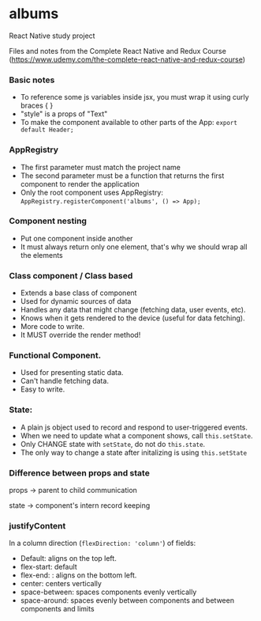 # albums
React Native study project

Files and notes from the Complete React Native and Redux Course (https://www.udemy.com/the-complete-react-native-and-redux-course)

### Basic notes
- To reference some js variables inside jsx, you must wrap it using curly braces { }
- "style" is a props of "Text"
- To make the component available to other parts of the App:
`export default Header;`

### AppRegistry
- The first parameter must match the project name
- The second parameter must be a function that returns the first component to render the application
- Only the root component uses AppRegistry:
`AppRegistry.registerComponent('albums', () => App);`

### Component nesting
- Put one component inside another
- It must always return only one element, that's why we should wrap all the elements

### Class component / Class based
- Extends a base class of component
- Used for dynamic sources of data
- Handles any data that might change (fetching data, user events, etc).
- Knows when it gets rendered to the device (useful for data fetching).
- More code to write.
- It MUST override the render method!

### Functional Component.
- Used for presenting static data.
- Can't handle fetching data.
- Easy to write.

### State:
- A plain js object used to record and respond to user-triggered events.
- When we need to update what a component shows, call `this.setState`.
- Only CHANGE state with `setState`, do not do `this.state`.
- The only way to change a state after initalizing is using `this.setState`

### Difference between props and state
props -> parent to child communication

state -> component's intern record keeping


### justifyContent
In a column direction (`flexDirection: 'column'`) of fields:
- Default: aligns on the top left.
- flex-start: default
- flex-end: : aligns on the bottom left.
- center: centers vertically
- space-between: spaces components evenly vertically
- space-around: spaces evenly between components and between components and
limits
